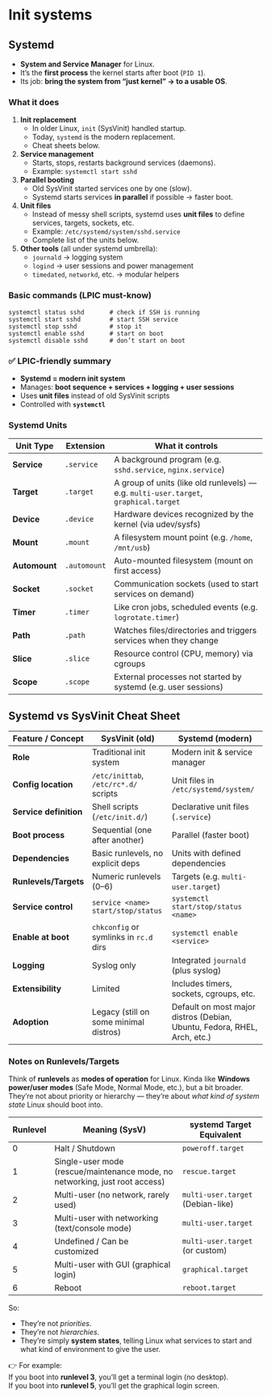 # Init systems

## Systemd
- **System and Service Manager** for Linux.
- It’s the **first process** the kernel starts after boot (`PID 1`).
- Its job: **bring the system from “just kernel” → to a usable OS**.

### What it does
1. **Init replacement**
    - In older Linux, `init` (SysVinit) handled startup.
    - Today, `systemd` is the modern replacement.
    - Cheat sheets below.
2. **Service management**
    - Starts, stops, restarts background services (daemons).
    - Example: `systemctl start sshd`
3. **Parallel booting**
    - Old SysVinit started services one by one (slow).
    - Systemd starts services **in parallel** if possible → faster boot.
4. **Unit files**
    - Instead of messy shell scripts, systemd uses **unit files** to define services, targets, sockets, etc.
    - Example: `/etc/systemd/system/sshd.service`
    - Complete list of the units below.
5. **Other tools** (all under systemd umbrella):
    - `journald` → logging system
    - `logind` → user sessions and power management
    - `timedated`, `networkd`, etc. → modular helpers

### Basic commands (LPIC must-know)

```
systemctl status sshd       # check if SSH is running
systemctl start sshd        # start SSH service
systemctl stop sshd         # stop it
systemctl enable sshd       # start on boot
systemctl disable sshd      # don’t start on boot
```

### ✅ LPIC-friendly summary
- **Systemd = modern init system**
- Manages: **boot sequence + services + logging + user sessions**
- Uses **unit files** instead of old SysVinit scripts
- Controlled with **`systemctl`**

### Systemd Units
|**Unit Type**|**Extension**|**What it controls**|
|---|---|---|
|**Service**|`.service`|A background program (e.g. `sshd.service`, `nginx.service`)|
|**Target**|`.target`|A group of units (like old runlevels) — e.g. `multi-user.target`, `graphical.target`|
|**Device**|`.device`|Hardware devices recognized by the kernel (via udev/sysfs)|
|**Mount**|`.mount`|A filesystem mount point (e.g. `/home`, `/mnt/usb`)|
|**Automount**|`.automount`|Auto-mounted filesystem (mount on first access)|
|**Socket**|`.socket`|Communication sockets (used to start services on demand)|
|**Timer**|`.timer`|Like cron jobs, scheduled events (e.g. `logrotate.timer`)|
|**Path**|`.path`|Watches files/directories and triggers services when they change|
|**Slice**|`.slice`|Resource control (CPU, memory) via cgroups|
|**Scope**|`.scope`|External processes not started by systemd (e.g. user sessions)|


## Systemd vs SysVinit Cheat Sheet

|Feature / Concept|**SysVinit** (old)|**Systemd** (modern)|
|---|---|---|
|**Role**|Traditional init system|Modern init & service manager|
|**Config location**|`/etc/inittab`, `/etc/rc*.d/` scripts|Unit files in `/etc/systemd/system/`|
|**Service definition**|Shell scripts (`/etc/init.d/`)|Declarative unit files (`.service`)|
|**Boot process**|Sequential (one after another)|Parallel (faster boot)|
|**Dependencies**|Basic runlevels, no explicit deps|Units with defined dependencies|
|**Runlevels/Targets**|Numeric runlevels (0–6)|Targets (e.g. `multi-user.target`)|
|**Service control**|`service <name> start/stop/status`|`systemctl start/stop/status <name>`|
|**Enable at boot**|`chkconfig` or symlinks in `rc.d` dirs|`systemctl enable <service>`|
|**Logging**|Syslog only|Integrated `journald` (plus syslog)|
|**Extensibility**|Limited|Includes timers, sockets, cgroups, etc.|
|**Adoption**|Legacy (still on some minimal distros)|Default on most major distros (Debian, Ubuntu, Fedora, RHEL, Arch, etc.)|

### Notes on Runlevels/Targets
Think of **runlevels** as **modes of operation** for Linux. Kinda like **Windows power/user modes** (Safe Mode, Normal Mode, etc.), but a bit broader. They’re not about priority or hierarchy — they’re about _what kind of system state_ Linux should boot into.

|**Runlevel**|**Meaning (SysV)**|**systemd Target Equivalent**|
|---|---|---|
|0|Halt / Shutdown|`poweroff.target`|
|1|Single-user mode (rescue/maintenance mode, no networking, just root access)|`rescue.target`|
|2|Multi-user (no network, rarely used)|`multi-user.target` (Debian-like)|
|3|Multi-user with networking (text/console mode)|`multi-user.target`|
|4|Undefined / Can be customized|`multi-user.target` (or custom)|
|5|Multi-user with GUI (graphical login)|`graphical.target`|
|6|Reboot|`reboot.target`|

So:
- They’re not _priorities_.
- They’re not _hierarchies_.
- They’re simply **system states**, telling Linux what services to start and what kind of environment to give the user.

👉 For example:  
If you boot into **runlevel 3**, you’ll get a terminal login (no desktop).  
If you boot into **runlevel 5**, you’ll get the graphical login screen.
